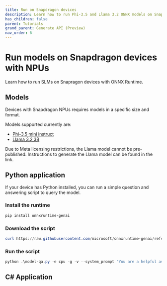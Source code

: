 ```yaml
---
title: Run on Snapdragon devices 
description: Learn how to run Phi-3.5 and Llama 3.2 ONNX models on Snapdragon devices 
has_children: false
parent: Tutorials
grand_parent: Generate API (Preview)
nav_order: 6
---
```



# Run models on Snapdragon devices with NPUs

Learn how to run SLMs on Snapragon devices with ONNX Runtime.

## Models
Devices with Snapdragon NPUs requires models in a specific size and format.

Models supported currently are:
* [Phi-3.5 mini instruct](https://github.com/microsoft/ort_npu_samples/releases/tag/v73-phi-3.5-2.31)
* [Llama 3.2 3B](https://github.com/microsoft/ort_npu_samples)

Due to Meta licensing restrictions, the Llama model cannot be pre-published. Instructions to generate the Llama model can be found in the link.


## Python application

If your device has Python installed, you can run a simple question and answering script to query the model.

### Install the runtime

```powershell
pip install onnxruntime-genai
```

### Download the script

```powershell
curl https://raw.githubusercontent.com/microsoft/onnxruntime-genai/refs/heads/main/examples/python/model-qa.py -o model-qa.py
```

### Run the script

```powershell
python .\model-qa.py -e cpu -g -v --system_prompt "You are a helpful assistant. Be brief and concise." --chat_template "<|user|>\n{input} <|end|>\n<|assistant|>" -m ..\..\models\microsoft\phi-3.5-mini-instruct-npu-qnn-2.31-v2
```

## C# Application








